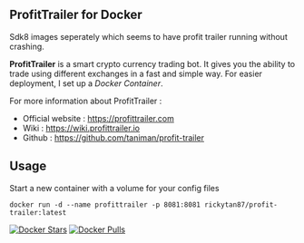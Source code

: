 ProfitTrailer for Docker
------------------------
Sdk8 images seperately which seems to have profit trailer running without crashing.


**ProfitTrailer** is a smart crypto currency trading bot. It gives you the ability to trade using different exchanges in a fast and simple way.
For easier deployment, I set up a *Docker Container*.

For more information about ProfitTrailer :

 - Official website : https://profittrailer.com
 - Wiki : https://wiki.profittrailer.io
 - Github : https://github.com/taniman/profit-trailer

Usage
-----

Start a new container with a volume for your config files

    docker run -d --name profittrailer -p 8081:8081 rickytan87/profit-trailer:latest

[![Docker Stars](https://img.shields.io/docker/stars/rafffael/profit-trailer.svg)](https://hub.docker.com/r/rafffael/profit-trailer/)
[![Docker Pulls](https://img.shields.io/docker/pulls/rafffael/profit-trailer.svg)](https://hub.docker.com/r/rafffael/profit-trailer/)
